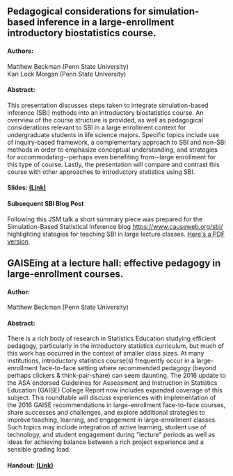 ## Pedagogical considerations for simulation-based inference in a large-enrollment introductory biostatistics course.

#### Authors:
Matthew Beckman (Penn State University)  
Kari Lock Morgan (Penn State University)

#### Abstract:

This presentation discusses steps taken to integrate simulation-based inference (SBI) methods into an introductory biostatistics course. An overview of the course structure is provided, as well as pedagogical considerations relevant to SBI in a large enrollment context for undergraduate students in life science majors. Specific topics include use of inquiry-based framework, a complementary approach to SBI and non-SBI methods in order to emphasize conceptual understanding, and strategies for accommodating--perhaps even benefiting from--large enrollment for this type of course.  Lastly, the presentation will compare and contrast this course with other approaches to introductory statistics using SBI.

#### Slides: [(Link)](SBI_Slides_Beckman.pdf)


#### Subsequent SBI Blog Post

Following this JSM talk a short summary piece was prepared for the Simulation-Based Statistical Inference blog <https://www.causeweb.org/sbi/> highlighting stategies for teaching SBI in large lecture classes.  [Here's a PDF version](largeClassSBI.pdf).


## GAISEing at a lecture hall: effective pedagogy in large-enrollment courses.

#### Author:
Matthew Beckman (Penn State University)

#### Abstract: 

There is a rich body of research in Statistics Education studying efficient pedagogy, particularly in the introductory statistics curriculum, but much of this work has occurred in the context of smaller class sizes.  At many institutions, introductory statistics course(s) frequently occur in a large-enrollment face-to-face setting where recommended pedagogy (beyond perhaps clickers & think-pair-share) can seem daunting.  The 2016 update to the ASA endorsed Guidelines for Assessment and Instruction in Statistics Education (GAISE) College Report now includes expanded coverage of this subject.  This roundtable will discuss experiences with implementation of the 2016 GAISE recommendations in large-enrollment face-to-face courses, share successes and challenges, and explore additional strategies to improve teaching, learning, and engagement in large-enrollment classes.  Such topics may include integration of active learning, student use of technology, and student engagement during "lecture" periods as well as ideas for achieving balance between a rich project experience and a sensible grading load.

#### Handout: [(Link)](GaiseLargeEnrollmentRoundtable.pdf)


